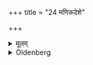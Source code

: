 +++
title = "24 मणिकदेशे"

+++

<details><summary>मूलम्</summary>

मणिकदेशे २४
</details>

<details><summary>Oldenberg</summary>

24. (Another) at the middle door;
</details>
